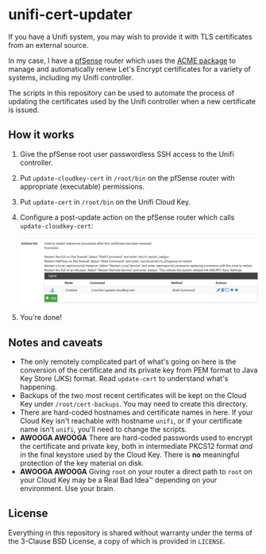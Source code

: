 # unifi-cert-updater

If you have a Unifi system, you may wish to provide it with TLS certificates
from an external source.

In my case, I have a [pfSense] router which uses the [ACME package] to manage
and automatically renew Let's Encrypt certificates for a variety of systems,
including my Unifi controller.

The scripts in this repository can be used to automate the process of updating
the certificates used by the Unifi controller when a new certificate is issued.

[pfSense]: https://www.pfsense.org/
[ACME package]: https://docs.netgate.com/pfsense/en/latest/certificates/acme-package.html

## How it works

1. Give the pfSense root user passwordless SSH access to the Unifi controller.
2. Put `update-cloudkey-cert` in `/root/bin` on the pfSense router with
   appropriate (executable) permissions.
3. Put `update-cert` in `/root/bin` on the Unifi Cloud Key.
4. Configure a post-update action on the pfSense router which calls
   `update-cloudkey-cert`:

   ![](img/cert-update-action.png)

5. You're done!

## Notes and caveats

- The only remotely complicated part of what's going on here is the conversion
  of the certificate and its private key from PEM format to Java Key Store (JKS)
  format. Read `update-cert` to understand what's happening.
- Backups of the two most recent certificates will be kept on the Cloud Key
  under `/root/cert-backups`. You may need to create this directory.
- There are hard-coded hostnames and certificate names in here. If your Cloud
  Key isn't reachable with hostname `unifi`, or if your certificate name isn't
  `unifi`, you'll need to change the scripts.
- **AWOOGA AWOOGA** There are hard-coded passwords used to encrypt the
  certificate and private key, both in intermediate PKCS12 format *and* in the
  final keystore used by the Cloud Key. There is **no** meaningful protection of
  the key material on disk.
- **AWOOGA AWOOGA** Giving `root` on your router a direct path to `root` on your
  Cloud Key may be a Real Bad Idea&trade; depending on your environment. Use
  your brain.

## License

Everything in this repository is shared without warranty under the terms of the
3-Clause BSD License, a copy of which is provided in `LICENSE`.
